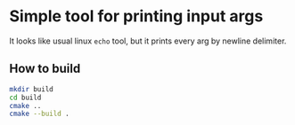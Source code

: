 # Simple tool for printing input args

It looks like usual linux `echo` tool, but it prints every arg by newline delimiter.

## How to build

```sh
mkdir build
cd build
cmake ..
cmake --build .
```

